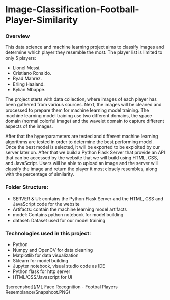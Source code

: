 # Image-Classification-Football-Player-Similarity

### Overview
This data science and machine learning project aims to classify images and determine which player they resemble the most. The player list is limited to only 5 players:
* Lionel Messi.
*	Cristiano Ronaldo. 
*	Ryad Mahrez.
*	Erling Haaland.
*	Kylian Mbappe.

The project starts with data collection, where images of each player has been gathered from various sources. Next, the images will be cleaned and processed to prepare them for machine learning model training.
The machine learning model training use two different domains, the space domain (normal colorful image) and the wavelet domain to capture different aspects of the images. 

After that the hyperparameters are tested and different machine learning algorithms are tested in order to determine the best performing model. Once the best model is selected, it will be exported to be exploited by our server later on.
After that we build a Python Flask Server that provide an API that can be accessed by the website that we will build using HTML, CSS, and JavaScript.
Users will be able to upload an image and the server will classify the image and return the player it most closely resembles, along with the percentage of similarity.

### Folder Structure:
*	SERVER & UI: contains the Python Flask Server and the HTML, CSS and JavaScript code for the website
*	Artifacts: contain the machine learning model artifacts
*	model: Contains python notebook for model building
*	dataset: Dataset used for our model training

### Technologies used in this project:
*	Python
*	Numpy and OpenCV for data cleaning
*	Matplotlib for data visualization
*	Sklearn for model building
*	Jupyter notebook, visual studio code as IDE
*	Python flask for http server
*	HTML/CSS/Javascript for UI

![screenshot](/ML Face Recognition - Footbal Players Resemblance/Snapshoot.PNG)


